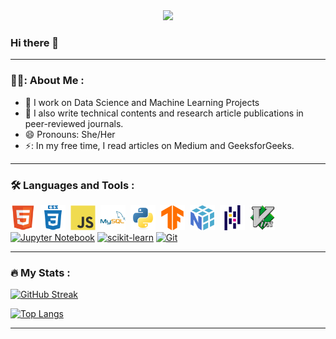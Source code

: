 <div id="header" align="center">
  <img src="https://media.giphy.com/media/M9gbBd9nbDrOTu1Mqx/giphy.gif" width="100"/>
</div>

### Hi there 👋
---
### 👩‍💻: About Me :

- 🔭 I work on Data Science and Machine Learning Projects
- 🌱 I also write technical contents and research article publications in  peer-reviewed journals.
- 😄 Pronouns: She/Her
- ⚡: In my free time, I read articles on Medium and GeeksforGeeks.
---
### :hammer_and_wrench: Languages and Tools :

  <img src="https://github.com/devicons/devicon/blob/master/icons/html5/html5-original.svg" title="HTML5" alt="HTML" width="40" height="40"/>&nbsp;
  <img src="https://github.com/devicons/devicon/blob/master/icons/css3/css3-plain-wordmark.svg"  title="CSS3" alt="CSS" width="40" height="40"/>&nbsp;
  <img src="https://github.com/devicons/devicon/blob/master/icons/javascript/javascript-original.svg" title="JavaScript" alt="JavaScript" width="40" height="40"/>&nbsp;
    <img src="https://github.com/devicons/devicon/blob/master/icons/mysql/mysql-original-wordmark.svg" title="MySQL"  alt="MySQL" width="40" height="40"/>&nbsp;
 <img src="https://github.com/devicons/devicon/blob/master/icons/python/python-original.svg" title="Python"  alt="Python" width="40" height="40"/>&nbsp;
<img src="https://github.com/devicons/devicon/blob/master/icons/tensorflow/tensorflow-original.svg" title="Tensorflow"  alt="Tensorflow" width="40" height="40"/>&nbsp;
<img src="https://github.com/devicons/devicon/blob/master/icons/numpy/numpy-original.svg" title="Numpy"  alt="Numpy" width="40" height="40"/>&nbsp;
 <img src="https://github.com/devicons/devicon/blob/master/icons/pandas/pandas-original.svg" title="Pandas"  alt="Pandas" width="40" height="40"/>&nbsp;
  <img src="https://github.com/devicons/devicon/blob/master/icons/vim/vim-original.svg" title="vim"  alt="vim" width="40" height="40"/>&nbsp;
  [![Jupyter Notebook](https://img.shields.io/badge/-Jupyter-F37626?style=flat-square&logo=Jupyter&logoColor=white)](https://jupyter.org/)
  [![scikit-learn](https://img.shields.io/badge/-scikit_learn-F7931E?style=flat-square&logo=scikit-learn&logoColor=white)](https://scikit-learn.org/stable/)
  [![Git](https://img.shields.io/badge/-Git-F05032?style=flat-square&logo=Git&logoColor=white)](https://git-scm.com/)



 ---
 
### :fire: My Stats :     

[![GitHub Streak](http://github-readme-streak-stats.herokuapp.com?user=Nazzoe&theme=dark&background=000000)](https://git.io/streak-stats)

[![Top Langs](https://github-readme-stats.vercel.app/api/top-langs/?username=Nazzoe&layout=compact&theme=vision-friendly-dark)](https://github.com/anuraghazra/github-readme-stats)

---

